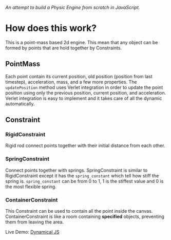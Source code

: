 _An attempt to build a Physic Engine from scratch in JavaScript._

# How does this work?

This is a point-mass based 2d engine. This mean that any object can be formed by points that are hold together by Constraints. 

## PointMass

Each point contain its current position, old position (position from last timestep), acceleration, mass, and a few more properties. The `updatePosition` method uses Verlet integration in order to update the point position using only the previous position, current position, and acceleration. Verlet integration is easy to implement and it takes care of all the dynamic automatically. 

## Constraint

### RigidConstraint
Rigid rod connect points together with their initial distance from each other.
### SpringConstraint
Connect points together with springs. SpringConstraint is similar to RigidConstraint except it has the `spring_constant` which tell how stiff the spring is. `spring_constant` can be from 0 to 1, 1 is the stiffest value and 0 is the most flexible spring.
### ContainerConstraint
This Constraint can be used to contain all the point inside the canvas. ContainerConstraint is like a room containing **specified** objects, preventing them from leaving the area.

Live Demo: [Dynamical JS](https://dynamical.netlify.app/)